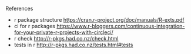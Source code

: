 References

* r package structure https://cran.r-project.org/doc/manuals/R-exts.pdf
* ci for r packages https://www.r-bloggers.com/continuous-integration-for-your-private-r-projects-with-circleci/
* r check http://r-pkgs.had.co.nz/check.html
* tests in r http://r-pkgs.had.co.nz/tests.html#tests
